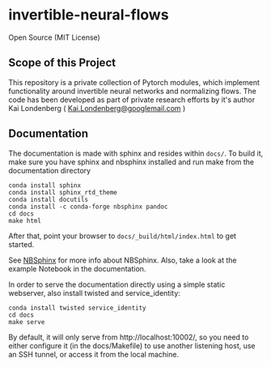 # invertible-neural-flows

Open Source (MIT License)

## Scope of this Project

This repository is a private collection of Pytorch modules, which implement functionality around invertible neural networks and normalizing flows. The code has been developed as part of private research efforts by it's author Kai Londenberg ( Kai.Londenberg@googlemail.com )

## Documentation

The documentation is made with sphinx and resides within `docs/`. To build it, make sure you have sphinx and nbsphinx installed and run make from the documentation directory


```
conda install sphinx
conda install sphinx_rtd_theme
conda install docutils
conda install -c conda-forge nbsphinx pandoc
cd docs
make html
```


After that, point your browser to `docs/_build/html/index.html` to get started.

See [NBSphinx](http://nbsphinx.readthedocs.io/en/latest/) for more info about NBSphinx. Also, take a look at the example Notebook in the documentation.

In order to serve the documentation directly using a simple static webserver, also install twisted and service_identity:

```
conda install twisted service_identity
cd docs
make serve
```

By default, it will only serve from http://localhost:10002/, so you need to either configure it (in the docs/Makefile) to use another listening host,
use an SSH tunnel, or access it from the local machine.
